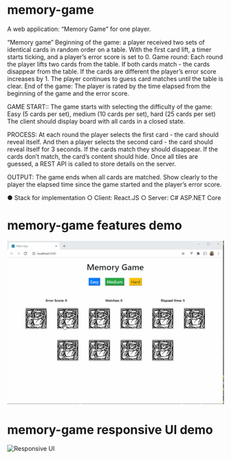 # memory-game
A web application: “Memory Game” for one player.

“Memory game”
Beginning of the game: a player received two sets of identical cards in random order on a table.
With the first card lift, a timer starts ticking, and a player’s error score is set to 0.
Game round: Each round the player lifts two cards from the table. If both cards match - the
cards disappear from the table. If the cards are different the player’s error score increases by 1.
The player continues to guess card matches until the table is clear.
End of the game: The player is rated by the time elapsed from the beginning of the game and
the error score.

GAME START::
The game starts with selecting the difficulty of the game:
Easy (5 cards per set), medium (10 cards per set), hard (25 cards per set)
The client should display board with all cards in a closed state.


PROCESS:
At each round the player selects the first card - the card should reveal itself.
And then a player selects the second card - the card should reveal itself for 3 seconds.
If the cards match they should disappear.
If the cards don’t match, the card’s content should hide.
Once all tiles are guessed, a REST API is called to store details on the server.

OUTPUT:
The game ends when all cards are matched. Show clearly to the player the elapsed time since
the game started and the player’s error score.


● Stack for implementation
○ Client: React.JS
○ Server: C# ASP.NET Core

# memory-game features demo
![Workflow](https://github.com/namratabafna/memory-game/blob/master/MemoryGame.gif)

# memory-game responsive UI demo
![Responsive UI](https://github.com/namratabafna/memory-game/blob/master/MemoryGame-Responsive.gif)

